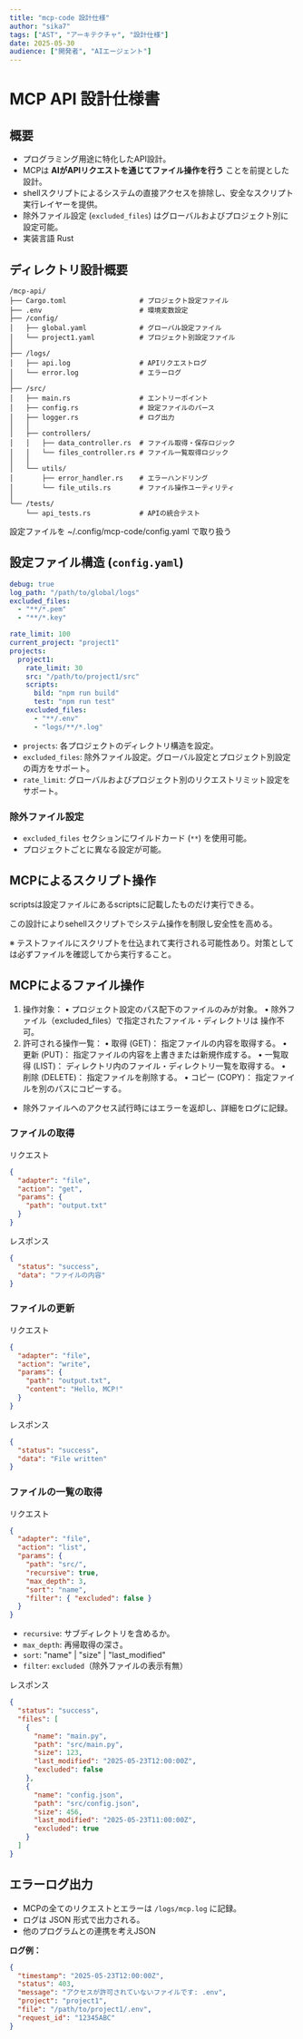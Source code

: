 ```yaml
---
title: "mcp-code 設計仕様"
author: "sika7"
tags: ["AST", "アーキテクチャ", "設計仕様"]
date: 2025-05-30
audience: ["開発者", "AIエージェント"]
---
```


# MCP API 設計仕様書

## 概要

- プログラミング用途に特化したAPI設計。
- MCPは **AIがAPIリクエストを通じてファイル操作を行う** ことを前提とした設計。
- shellスクリプトによるシステムの直接アクセスを排除し、安全なスクリプト実行レイヤーを提供。
- 除外ファイル設定 (`excluded_files`) はグローバルおよびプロジェクト別に設定可能。
- 実装言語 Rust

## ディレクトリ設計概要

```
/mcp-api/
├── Cargo.toml                  # プロジェクト設定ファイル
├── .env                        # 環境変数設定
├── /config/
│   ├── global.yaml             # グローバル設定ファイル
│   └── project1.yaml           # プロジェクト別設定ファイル
│
├── /logs/
│   ├── api.log                 # APIリクエストログ
│   └── error.log               # エラーログ
│
├── /src/
│   ├── main.rs                 # エントリーポイント
│   ├── config.rs               # 設定ファイルのパース
│   ├── logger.rs               # ログ出力
│   │
│   ├── controllers/
│   │   ├── data_controller.rs  # ファイル取得・保存ロジック
│   │   └── files_controller.rs # ファイル一覧取得ロジック
│   │
│   └── utils/
│       ├── error_handler.rs    # エラーハンドリング
│       └── file_utils.rs       # ファイル操作ユーティリティ
│
└── /tests/
    └── api_tests.rs            # APIの統合テスト
```

設定ファイルを ~/.config/mcp-code/config.yaml で取り扱う

## 設定ファイル構造 (`config.yaml`)

```yaml
debug: true
log_path: "/path/to/global/logs"
excluded_files:
  - "**/*.pem"
  - "**/*.key"

rate_limit: 100
current_project: "project1"
projects:
  project1:
    rate_limit: 30
    src: "/path/to/project1/src"
    scripts:
      bild: "npm run build"
      test: "npm run test"
    excluded_files:
      - "**/.env"
      - "logs/**/*.log"
```

- `projects`: 各プロジェクトのディレクトリ構造を設定。
- `excluded_files`: 除外ファイル設定。グローバル設定とプロジェクト別設定の両方をサポート。
- `rate_limit`: グローバルおよびプロジェクト別のリクエストリミット設定をサポート。

### 除外ファイル設定

- `excluded_files` セクションにワイルドカード (`**`) を使用可能。
- プロジェクトごとに異なる設定が可能。

## MCPによるスクリプト操作

scriptsは設定ファイルにあるscriptsに記載したものだけ実行できる。

この設計によりsehellスクリプトでシステム操作を制限し安全性を高める。

※ テストファイルにスクリプトを仕込まれて実行される可能性あり。対策としては必ずファイルを確認してから実行すること。

## MCPによるファイル操作

1. 操作対象：
   • プロジェクト設定のパス配下のファイルのみが対象。
   • 除外ファイル（excluded_files）で指定されたファイル・ディレクトリは 操作不可。
2. 許可される操作一覧：
   • 取得 (GET)： 指定ファイルの内容を取得する。
   • 更新 (PUT)： 指定ファイルの内容を上書きまたは新規作成する。
   • 一覧取得 (LIST)： ディレクトリ内のファイル・ディレクトリ一覧を取得する。
   • 削除 (DELETE)： 指定ファイルを削除する。
   • コピー (COPY)： 指定ファイルを別のパスにコピーする。

- 除外ファイルへのアクセス試行時にはエラーを返却し、詳細をログに記録。

### ファイルの取得

リクエスト

```json
{
  "adapter": "file",
  "action": "get",
  "params": {
    "path": "output.txt"
  }
}
```

レスポンス

```json
{
  "status": "success",
  "data": "ファイルの内容"
}
```

### ファイルの更新

リクエスト

```json
{
  "adapter": "file",
  "action": "write",
  "params": {
    "path": "output.txt",
    "content": "Hello, MCP!"
  }
}
```

レスポンス

```json
{
  "status": "success",
  "data": "File written"
}
```

### ファイルの一覧の取得

リクエスト

```json
{
  "adapter": "file",
  "action": "list",
  "params": {
    "path": "src/",
    "recursive": true,
    "max_depth": 3,
    "sort": "name",
    "filter": { "excluded": false }
  }
}
```

- `recursive`: サブディレクトリを含めるか。
- `max_depth`: 再帰取得の深さ。
- `sort`: "name" | "size" | "last_modified"
- `filter`: `excluded`（除外ファイルの表示有無）

レスポンス

```json
{
  "status": "success",
  "files": [
    {
      "name": "main.py",
      "path": "src/main.py",
      "size": 123,
      "last_modified": "2025-05-23T12:00:00Z",
      "excluded": false
    },
    {
      "name": "config.json",
      "path": "src/config.json",
      "size": 456,
      "last_modified": "2025-05-23T11:00:00Z",
      "excluded": true
    }
  ]
}
```

## エラーログ出力

- MCPの全てのリクエストとエラーは `/logs/mcp.log` に記録。
- ログは JSON 形式で出力される。
- 他のプログラムとの連携を考えJSON

**ログ例：**

```json
{
  "timestamp": "2025-05-23T12:00:00Z",
  "status": 403,
  "message": "アクセスが許可されていないファイルです: .env",
  "project": "project1",
  "file": "/path/to/project1/.env",
  "request_id": "12345ABC"
}
```
